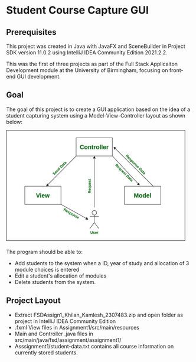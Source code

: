 # Student Course Capture GUI
## Prerequisites ##
This project was created in Java with JavaFX and SceneBuilder in Project SDK version 11.0.2 using IntelliJ IDEA Community Edition 2021.2.2.

This was the first of three projects as part of the Full Stack Applicaiton Development module at the University of Birmingham, focusing on front-end GUI development.

## Goal ##
The goal of this project is to create a GUI application based on the idea of a student capturing system using a Model-View-Controller layout as shown below:

![Model-View-Controller](model-view-controller.png)

The program should be able to:
* Add students to the system when a ID, year of study and allocation of 3 module choices is entered
* Edit a student's allocation of modules
* Delete students from the system.

## Project Layout ##
* Extract FSDAssign1_Khilan_Kamlesh_2307483.zip and open folder as project in IntelliJ IDEA Community Edition
* .fxml View files in Assignment1/src/main/resources
* Main and Controller .java files in src/main/java/fsd/assignment/assignment1/
* Asssignment1/student-data.txt contains all course information on currently stored students.
